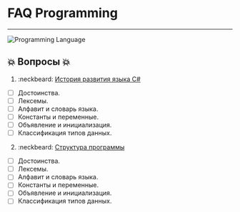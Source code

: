 # FAQ Programming

--------------------------------------------------------------------------------

![Programming Language](http://courses.prometheus.org.ua/c4x/Microsoft/CS201/asset/88750_c444_7.jpg)

## :collision: Вопросы :collision:

1. :neckbeard: [История развития языка C#](http://github.com)

  - [ ] Достоинства.
  - [ ] Лексемы.
  - [ ] Алфавит и словарь языка.
  - [ ] Константы и переменные.
  - [ ] Объявление и инициализация.
  - [ ] Классификация типов данных.

2. :neckbeard: [Структура программы](http://github.com)

  - [ ] Достоинства.
  - [ ] Лексемы.
  - [ ] Алфавит и словарь языка.
  - [ ] Константы и переменные.
  - [ ] Объявление и инициализация.
  - [ ] Классификация типов данных.
